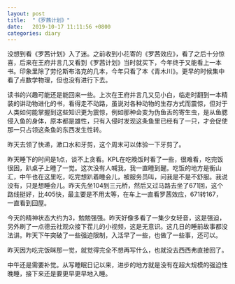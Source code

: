 ```yaml
---
layout: post
title:  "《罗茜计划》"
date:   2019-10-17 11:11:56 +0800
categories: diary
---
```


没想到看《罗茜计划》入了迷。之前收到小花寄的《罗茜效应》，看了之后十分惊喜，后来在王府井言几又看到《罗茜计划》当时就买下，今年终于又能看上一本书。印象里除了劳伦斯布洛克的几本，今年只看了本《青木川》。更早的时候集中看了点数学物理，但也没有进行下去。

读书的兴趣可能还是能回来一些。上次在王府井言几又见小白，临走时翻到一本精装的讲动物进化的书，看得走不动路，虽说对各种动物的生存方式而震惊，但对于人类如何能掌握到这些知识更为震惊，例如那种会变为伪鱼舌的寄生虫，是从鱼腮侵入鱼的身体，原本都是雄性，只有入侵时发现这条鱼里已经有了一只，才会促使那一只占领这条鱼的东西发生性转。

昨天去领了快递，漱口水和牙剪，这个周末可以体验一下牙剪了。

昨天睡下的时间是1点，谈不上贪看。KPL在吃晚饭时看了一些，很难看，吃完饭很困，趴桌子上睡了一觉。这次没有人喊我，我一直睡到醒。吃饭的地方是衡山汇，中午也在这里吃，吃完想趴着睡会儿，被服务员叫，问我是不是不舒服。我说没有，只是想睡会儿。昨天先坐104到三元桥，然后又过马路去坐了671回，这个路线挺好，比405快，最主要是不用太等，在车上一直看罗茜效应，671转167，一直看到回屋。

今天的精神状态大约为3，勉勉强强。昨天好像多看了一集少女轻音，这是强迫，另外刷了一点德云社观众接下茬儿的小视频，这是无意识。这几日的睡前故事都没法讲。昨天下午突破了一些强迫限制，入活早了一些，也做了一些事，还可以。

昨天因为吃完饭眯那一觉，就觉得完全不想再写什么，也就没去西西弗直接回了。

中午还是需要补觉。从写睡眠日记以来，进步的地方就是没有在超大规模的强迫性晚睡，接下来还是要更早更早地入睡。
